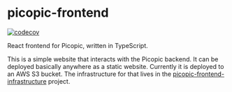 # picopic-frontend

[![codecov](https://codecov.io/gh/jmp/picopic-frontend/branch/master/graph/badge.svg?token=C8PJPMM1S2)](https://codecov.io/gh/jmp/picopic-frontend)

React frontend for Picopic, written in TypeScript.

This is a simple website that interacts with the Picopic backend.
It can be deployed basically anywhere as a static website.
Currently it is deployed to an AWS S3 bucket. The infrastructure
for that lives in the [picopic-frontend-infrastructure][1] project.

[1]: https://github.com/jmp/picopic-frontend-infrastructure